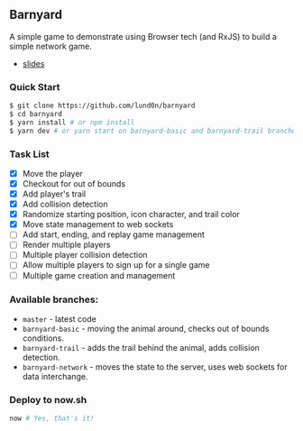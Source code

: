## Barnyard

A simple game to demonstrate using Browser tech (and RxJS) to build a simple network game.

* [slides](https://docs.google.com/presentation/d/1Ib80GSRHJDP5fhUyfSO7bTaHvbba2hYvB9Hyie2B5rM/edit?usp=sharing)

### Quick Start

```bash
$ git clone https://github.com/lund0n/barnyard
$ cd barnyard
$ yarn install # or npm install
$ yarn dev # or yarn start on barnyard-basic and barnyard-trail branches
```

### Task List

- [x] Move the player
- [x] Checkout for out of bounds
- [x] Add player's trail
- [x] Add collision detection
- [x] Randomize starting position, icon character, and trail color
- [x] Move state management to web sockets
- [ ] Add start, ending, and replay game management
- [ ] Render multiple players
- [ ] Multiple player collision detection
- [ ] Allow multiple players to sign up for a single game
- [ ] Multiple game creation and management

### Available branches:

* `master` - latest code
* `barnyard-basic` - moving the animal around, checks out of bounds conditions.
* `barnyard-trail` - adds the trail behind the animal, adds collision detection.
* `barnyard-network` - moves the state to the server, uses web sockets for data interchange.

### Deploy to now.sh

```bash
now # Yes, that's it!
```
